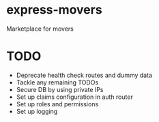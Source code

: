 # express-movers

Marketplace for movers

# TODO
- Deprecate health check routes and dummy data
- Tackle any remaining TODOs
- Secure DB by using private IPs
- Set up claims configuration in auth router
- Set up roles and permissions
- Set up logging
